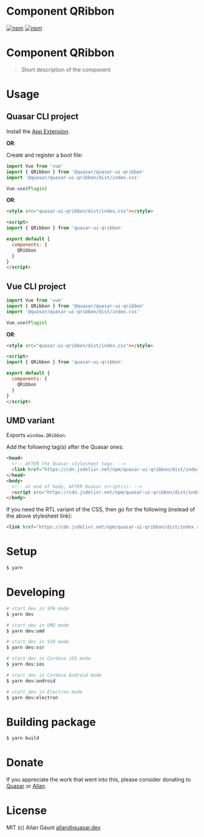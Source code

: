 # Component QRibbon

[![npm](https://img.shields.io/npm/v/quasar-ui-qribbon.svg?label=quasar-ui-qribbon)](https://www.npmjs.com/package/quasar-ui-qribbon)
[![npm](https://img.shields.io/npm/dt/quasar-ui-qribbon.svg)](https://www.npmjs.com/package/quasar-ui-qribbon)

# Component QRibbon
> Short description of the component


# Usage

## Quasar CLI project

Install the [App Extension](../app-extension).

**OR**:

Create and register a boot file:

```js
import Vue from 'vue'
import { QRibbon } from '@quasar/quasar-ui-qribbon'
import '@quasar/quasar-ui-qribbon/dist/index.css'

Vue.use(Plugin)
```

**OR**:

```html
<style src="quasar-ui-qribbon/dist/index.css"></style>

<script>
import { QRibbon } from 'quasar-ui-qribbon'

export default {
  components: {
    QRibbon
  }
}
</script>
```

## Vue CLI project

```js
import Vue from 'vue'
import { QRibbon } from '@quasar/quasar-ui-qribbon'
import '@quasar/quasar-ui-qribbon/dist/index.css'

Vue.use(Plugin)
```

**OR**:

```html
<style src="quasar-ui-qribbon/dist/index.css"></style>

<script>
import { QRibbon } from 'quasar-ui-qribbon'

export default {
  components: {
    QRibbon
  }
}
</script>
```

## UMD variant

Exports `window.QRibbon`.

Add the following tag(s) after the Quasar ones:

```html
<head>
  <!-- AFTER the Quasar stylesheet tags: -->
  <link href="https://cdn.jsdelivr.net/npm/quasar-ui-qribbon/dist/index.min.css" rel="stylesheet" type="text/css">
</head>
<body>
  <!-- at end of body, AFTER Quasar script(s): -->
  <script src="https://cdn.jsdelivr.net/npm/quasar-ui-qribbon/dist/index.umd.min.js"></script>
</body>
```
If you need the RTL variant of the CSS, then go for the following (instead of the above stylesheet link):
```html
<link href="https://cdn.jsdelivr.net/npm/quasar-ui-qribbon/dist/index.rtl.min.css" rel="stylesheet" type="text/css">
```

# Setup
```bash
$ yarn
```

# Developing
```bash
# start dev in SPA mode
$ yarn dev

# start dev in UMD mode
$ yarn dev:umd

# start dev in SSR mode
$ yarn dev:ssr

# start dev in Cordova iOS mode
$ yarn dev:ios

# start dev in Cordova Android mode
$ yarn dev:android

# start dev in Electron mode
$ yarn dev:electron
```

# Building package
```bash
$ yarn build
```

# Donate
If you appreciate the work that went into this, please consider donating to [Quasar](https://donate.quasar.dev) or [Allan](https://github.com/sponsors/webnoob).

# License
MIT (c) Allan Gaunt <allan@quasar.dev>
